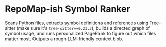 # RepoMap-ish Symbol Ranker

Scans Python files, extracts symbol definitions and references using Tree-sitter (make sure it's `tree-sitter==0.21.3`), builds a directed graph of symbol usage, and runs personalized PageRank to figure out which files matter most. Outputs a rough LLM-friendly context blob.
